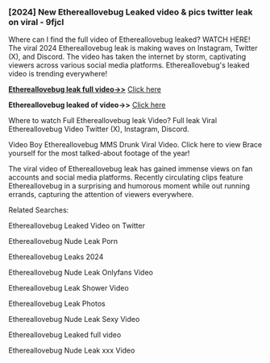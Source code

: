 ### [2024] New Ethereallovebug Leaked video & pics twitter leak on viral - 9fjcl
Where can I find the full video of Ethereallovebug leaked? WATCH HERE! The viral 2024 Ethereallovebug leak is making waves on Instagram, Twitter (X), and Discord. The video has taken the internet by storm, captivating viewers across various social media platforms. Ethereallovebug's leaked video is trending everywhere!


**[Ethereallovebug leak full video->>](http://wildbook.top/wildbook8git)** [Click here](http://wildbook.top/wildbook8git)

**Ethereallovebug leaked of video->>** [Click here](http://wildbook.top/wildbook8git)


Where to watch Full Ethereallovebug leak Video? Full leak Viral Ethereallovebug Video Twitter (X), Instagram, Discord.

Video Boy Ethereallovebug MMS Drunk Viral Video. Click here to view Brace yourself for the most talked-about footage of the year!

The viral video of Ethereallovebug leak has gained immense views on fan accounts and social media platforms. Recently circulating clips feature Ethereallovebug in a surprising and humorous moment while out running errands, capturing the attention of viewers everywhere.


Related Searches:

Ethereallovebug Leaked Video on Twitter

Ethereallovebug Nude Leak Porn

Ethereallovebug Leaks 2024

Ethereallovebug Nude Leak Onlyfans Video

Ethereallovebug Leak Shower Video

Ethereallovebug Leak Photos

Ethereallovebug Nude Leak Sexy Video

Ethereallovebug Leaked full video

Ethereallovebug Nude Leak xxx Video

